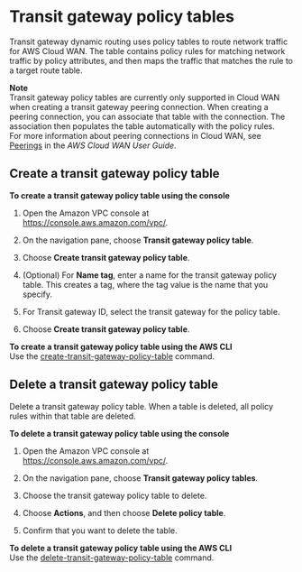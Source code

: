 # Transit gateway policy tables<a name="tgw-policy-tables"></a>

Transit gateway dynamic routing uses policy tables to route network traffic for AWS Cloud WAN\. The table contains policy rules for matching network traffic by policy attributes, and then maps the traffic that matches the rule to a target route table\. 

**Note**  
Transit gateway policy tables are currently only supported in Cloud WAN when creating a transit gateway peering connection\. When creating a peering connection, you can associate that table with the connection\. The association then populates the table automatically with the policy rules\.   
For more information about peering connections in Cloud WAN, see [ Peerings](https://docs.aws.amazon.com/vpc/latest/cloudwan/cloudwan-peerings.html) in the *AWS Cloud WAN User Guide*\.

## Create a transit gateway policy table<a name="tgw-policy-tables-create"></a>

**To create a transit gateway policy table using the console**

1. Open the Amazon VPC console at [https://console\.aws\.amazon\.com/vpc/](https://console.aws.amazon.com/vpc/)\.

1. On the navigation pane, choose **Transit gateway policy table**\.

1. Choose **Create transit gateway policy table**\.

1. \(Optional\) For **Name tag**, enter a name for the transit gateway policy table\. This creates a tag, where the tag value is the name that you specify\.

1. For Transit gateway ID, select the transit gateway for the policy table\.

1. Choose **Create transit gateway policy table**\.

**To create a transit gateway policy table using the AWS CLI**  
Use the [create\-transit\-gateway\-policy\-table](https://docs.aws.amazon.com/cli/latest/reference/ec2/create-transit-gateway-policy-table.html) command\.

## Delete a transit gateway policy table<a name="tgw-policy-tables-disable"></a>

Delete a transit gateway policy table\. When a table is deleted, all policy rules within that table are deleted\.

**To delete a transit gateway policy table using the console**

1. Open the Amazon VPC console at [https://console\.aws\.amazon\.com/vpc/](https://console.aws.amazon.com/vpc/)\.

1. On the navigation pane, choose **Transit gateway policy tables**\.

1. Choose the transit gateway policy table to delete\.

1. Choose **Actions**, and then choose **Delete policy table**\. 

1. Confirm that you want to delete the table\.

**To delete a transit gateway policy table using the AWS CLI**  
Use the [delete\-transit\-gateway\-policy\-table](https://docs.aws.amazon.com/cli/latest/reference/ec2/delete-transit-gateway-policy-table.html) command\.